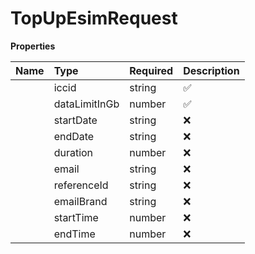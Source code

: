 # TopUpEsimRequest



**Properties**

| Name | Type | Required | Description |
| :-------- | :----------| :----------| :----------|
    | iccid | string | ✅ | ID of the eSIM |
    | dataLimitInGb | number | ✅ | Size of the package in GB. For **limited packages**, the available options are: **0.5, 1, 2, 3, 5, 8, 20GB** (supports `duration` or `startDate` / `endDate`). For **unlimited packages** (available to Region-3), please use **-1** as an identifier (supports `duration` only).  |
    | startDate | string | ❌ | Start date of the package's validity in the format 'yyyy-MM-dd'. This date can be set to the current day or any day within the next 12 months. |
    | endDate | string | ❌ | End date of the package's validity in the format 'yyyy-MM-dd'. End date can be maximum 90 days after Start date. |
    | duration | number | ❌ | It designates the number of days the eSIM is valid for within the 90-day validity period from the issuance date. For **limited packages**, the supported durations are: **1, 2, 7, 14, 30, 90 days**. For **unlimited packages**, all durations are supported **except 90 days**.  |
    | email | string | ❌ | Email address where the purchase confirmation email will be sent (excluding QR Code & activation steps). |
    | referenceId | string | ❌ | An identifier provided by the partner to link this purchase to their booking or transaction for analytics and debugging purposes. |
    | emailBrand | string | ❌ | Customize the email subject brand. The `emailBrand` parameter cannot exceed 25 characters in length and must contain only letters, numbers, and spaces. This feature is available to platforms with Diamond tier only. |
    | startTime | number | ❌ | Epoch value representing the start time of the package's validity. This timestamp can be set to the current time or any time within the next 12 months. |
    | endTime | number | ❌ | Epoch value representing the end time of the package's validity. End time can be maximum 90 days after Start time. |


